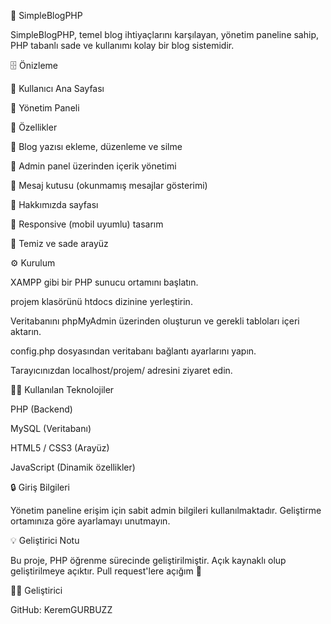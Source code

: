 📘 SimpleBlogPHP

SimpleBlogPHP, temel blog ihtiyaçlarını karşılayan, yönetim paneline sahip, PHP tabanlı sade ve kullanımı kolay bir blog sistemidir.

🗄️ Önizleme

🎯 Kullanıcı Ana Sayfası



🔐 Yönetim Paneli



🚀 Özellikler

📝 Blog yazısı ekleme, düzenleme ve silme

📂 Admin panel üzerinden içerik yönetimi

💬 Mesaj kutusu (okunmamış mesajlar gösterimi)

📃 Hakkımızda sayfası

📱 Responsive (mobil uyumlu) tasarım

📌 Temiz ve sade arayüz

⚙️ Kurulum

XAMPP gibi bir PHP sunucu ortamını başlatın.

projem klasörünü htdocs dizinine yerleştirin.

Veritabanını phpMyAdmin üzerinden oluşturun ve gerekli tabloları içeri aktarın.

config.php dosyasından veritabanı bağlantı ayarlarını yapın.

Tarayıcınızdan localhost/projem/ adresini ziyaret edin.

🧑‍💻 Kullanılan Teknolojiler

PHP (Backend)

MySQL (Veritabanı)

HTML5 / CSS3 (Arayüz)

JavaScript (Dinamik özellikler)

🔒 Giriş Bilgileri

Yönetim paneline erişim için sabit admin bilgileri kullanılmaktadır. Geliştirme ortamınıza göre ayarlamayı unutmayın.

💡 Geliştirici Notu

Bu proje, PHP öğrenme sürecinde geliştirilmiştir. Açık kaynaklı olup geliştirilmeye açıktır. Pull request'lere açığım 🙌

👨‍💼 Geliştirici

GitHub: KeremGURBUZZ
